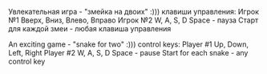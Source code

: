 Увлекательная игра - "змейка на двоих" :)))
клавиши управления:
Игрок №1 Вверх, Вниз, Влево, Вправо
Игрок №2 W, A, S, D
Space - пауза
Старт для каждой змеи - любая клавиша управления


An exciting game - "snake for two" :)))
control keys:
Player #1 Up, Down, Left, Right
Player #2 W, A, S, D
Space - pause
Start for each snake - any control key
